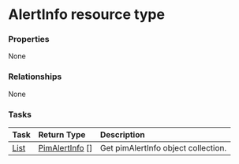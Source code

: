 # AlertInfo resource type



### Properties
None

### Relationships
None


### Tasks

| Task		   | Return Type	|Description|
|:---------------|:--------|:----------|
|[List](../api/pimalertinfo_list.md) | [PimAlertInfo](pimalertinfo.md) [] |Get pimAlertInfo object collection. |

<!-- uuid: ec3d5254-d184-4784-ae36-8482792dc9f1
2015-10-09 18:34:12 UTC -->